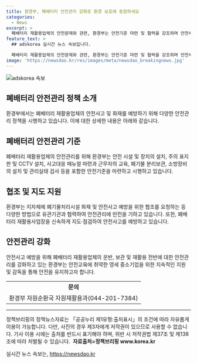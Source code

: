 ```yaml
---
title: 환경부, 폐배터리 안전관리 강화로 환경 보호에 동참하세요
categories:
  - News
excerpt: >
  폐배터리 재활용업체의 안전문제와 관련, 환경부는 안전기준 마련 및 협력을 강조하며 안전사고 예방을 위한 노력을 기울이고 있습니다. 안전시설 및 장치 설치, 사고대응 매뉴얼 규정, 지자체와의 협조 등을 통해 안전관리를 강화하고, 안전감독을 강화해 폐배터리 재활용업체의 안전을 확보하겠다는 계획을 발표했습니다.
feature_text: >
  ## adskorea 실시간 뉴스 속보입니다.

  폐배터리 재활용업체의 안전문제와 관련, 환경부는 안전기준 마련 및 협력을 강조하며 안전사고 예방을 위한 노력을 기울이고 있습니다. 안전시설 및 장치 설치, 사고대응 매뉴얼 규정, 지자체와의 협조 등을 통해 안전관리를 강화하고, 안전감독을 강화해 폐배터리 재활용업체의 안전을 확보하겠다는 계획을 발표했습니다.
image: 'https://newsdao.kr/res/images/meta/newsdao_breakingnews.jpg'
---
```


<p><img src="https://newsdao.kr/res/images/meta/newsdao_breakingnews.jpg" alt="adskorea 속보" /></p>

<h2 data-ke-size="size26">폐배터리 안전관리 정책 소개</h2>

<p data-ke-size="size16">환경부에서는 폐배터리 재활용업체의 안전사고 및 화재를 예방하기 위해 다양한 안전관리 정책을 시행하고 있습니다. 이에 대한 상세한 내용은 아래와 같습니다.</p>

<h2 data-ke-size="size24">폐배터리 안전관리 기준</h2>

<p data-ke-size="size16">폐배터리 재활용업체의 안전관리를 위해 환경부는 안전 시설 및 장치의 설치, 주의 표지판 및 CCTV 설치, 사고대응 매뉴얼 마련과 근무자의 교육, 폐기물 분리보관, 소방장비의 설치 및 관리실태 검사 등을 포함한 안전기준을 마련하고 시행하고 있습니다.</p>

<h2 data-ke-size="size24">협조 및 지도 지원</h2>

<p data-ke-size="size16">환경부는 지자체에 폐기물처리시설 화재 및 안전사고 예방을 위한 협조를 요청하는 등 다양한 방법으로 유관기관과 협력하여 안전관리에 만전을 기하고 있습니다. 또한, 폐배터리 재활용사업장을 신속하게 지도·점검하여 안전사고를 예방하고 있습니다.</p>

<h2 data-ke-size="size24">안전관리 강화</h2>

<p data-ke-size="size16">안전사고 예방을 위해 폐배터리 재활용업체의 운반, 보관 및 재활용 전반에 대한 안전관리를 강화하고 있는 환경부는 안전교육에 취약한 영세 중소기업을 위한 지속적인 지원 및 감독을 통해 안전을 유지하고자 합니다.</p>

<table>
  <tr>
    <td style="text-align: center; height: 17px;"><b>문의</b></td>
  </tr>
  <tr>
    <td style="text-align: center; height: 17px;">환경부 자원순환국 자원재활용과(044-201-7384)</td>
  </tr>
</table>

<hr>

<p data-ke-size="size16">
정책브리핑의 정책뉴스자료는 「공공누리 제1유형:출처표시」의 조건에 따라 자유롭게 이용이 가능합니다. 다만, 사진의 경우 제3자에게 저작권이 있으므로 사용할 수 없습니다. 기사 이용 시에는 출처를 반드시 표기해야 하며, 위반 시 저작권법 제37조 및 제138조에 따라 처벌될 수 있습니다. <span style="color: #1a5490;">&nbsp;</span><b>자료출처=정책브리핑 www.korea.kr</b>
</p>
실시간 뉴스 속보는, <a href="https://newsdao.kr" rel="dofollow">https://newsdao.kr</a>


